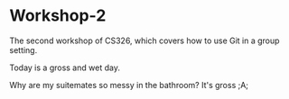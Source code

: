 # Workshop-2

The second workshop of CS326, which covers how to use Git in a group setting.

Today is a gross and wet day.

Why are my suitemates so messy in the bathroom?
It's gross ;A;
